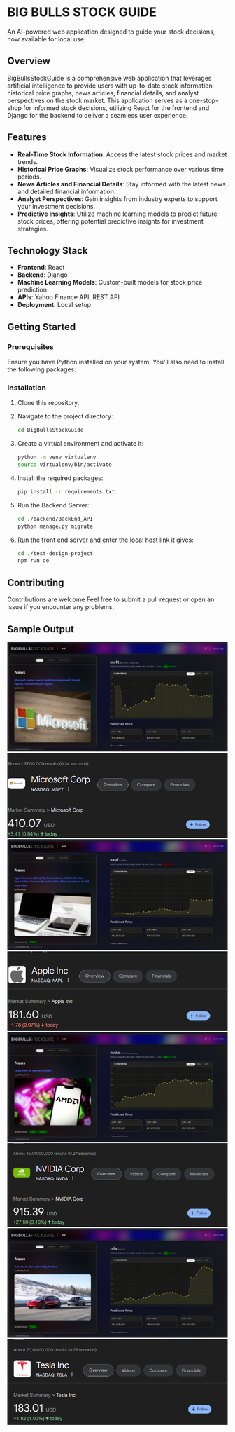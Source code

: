# BIG BULLS STOCK GUIDE

An AI-powered web application designed to guide your stock decisions, now available for local use.

## Overview

BigBullsStockGuide is a comprehensive web application that leverages artificial intelligence to provide users with up-to-date stock information, historical price graphs, news articles, financial details, and analyst perspectives on the stock market. This application serves as a one-stop-shop for informed stock decisions, utilizing React for the frontend and Django for the backend to deliver a seamless user experience.

## Features

- **Real-Time Stock Information**: Access the latest stock prices and market trends.
- **Historical Price Graphs**: Visualize stock performance over various time periods.
- **News Articles and Financial Details**: Stay informed with the latest news and detailed financial information.
- **Analyst Perspectives**: Gain insights from industry experts to support your investment decisions.
- **Predictive Insights**: Utilize machine learning models to predict future stock prices, offering potential predictive insights for investment strategies.

## Technology Stack

- **Frontend**: React
- **Backend**: Django
- **Machine Learning Models**: Custom-built models for stock price prediction
- **APIs**: Yahoo Finance API, REST API
- **Deployment**: Local setup

## Getting Started

### Prerequisites

Ensure you have Python installed on your system. You'll also need to install the following packages:


### Installation

1. Clone this repository,

2. Navigate to the project directory:

   ```bash
   cd BigBullsStockGuide
   ```

3. Create a virtual environment and activate it:

   ```bash
   python -m venv virtualenv
   source virtualenv/bin/activate
   ```

4. Install the required packages:

   ```bash
   pip install -r requirements.txt
   ```

5. Run the Backend Server:

   ```bash
   cd ./backend/BackEnd_API
   python manage.py migrate
   ```

6. Run the front end server and enter the local host link it gives:

   ```bash
   cd ./test-design-project
   npm run de 
   ```

## Contributing

Contributions are welcome Feel free to submit a pull request or open an issue if you encounter any problems.

## Sample Output

![alt text](image-2.png)
![alt text](image-9.png)
![alt text](image-3.png)
![alt text](image-8.png)
![alt text](image-4.png)
![alt text](image-7.png)
![alt text](image-5.png)
![alt text](image-6.png)

